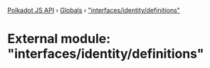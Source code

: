 [Polkadot JS API](../README.md) › [Globals](../globals.md) › ["interfaces/identity/definitions"](_interfaces_identity_definitions_.md)

# External module: "interfaces/identity/definitions"


